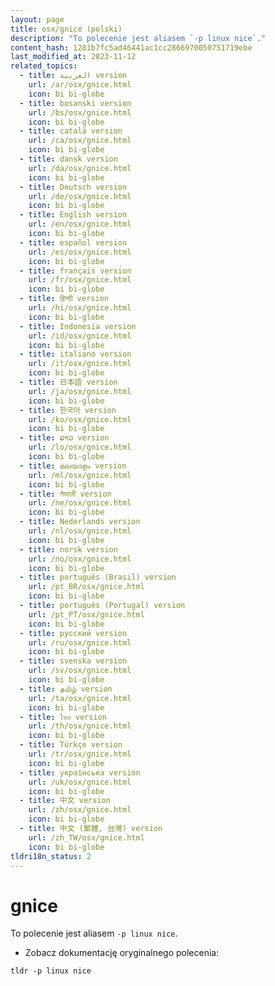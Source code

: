 ```yaml
---
layout: page
title: osx/gnice (polski)
description: "To polecenie jest aliasem `-p linux nice`."
content_hash: 1281b7fc5ad46441ac1cc2866970050751719ebe
last_modified_at: 2023-11-12
related_topics:
  - title: العربية version
    url: /ar/osx/gnice.html
    icon: bi bi-globe
  - title: bosanski version
    url: /bs/osx/gnice.html
    icon: bi bi-globe
  - title: català version
    url: /ca/osx/gnice.html
    icon: bi bi-globe
  - title: dansk version
    url: /da/osx/gnice.html
    icon: bi bi-globe
  - title: Deutsch version
    url: /de/osx/gnice.html
    icon: bi bi-globe
  - title: English version
    url: /en/osx/gnice.html
    icon: bi bi-globe
  - title: español version
    url: /es/osx/gnice.html
    icon: bi bi-globe
  - title: français version
    url: /fr/osx/gnice.html
    icon: bi bi-globe
  - title: हिन्दी version
    url: /hi/osx/gnice.html
    icon: bi bi-globe
  - title: Indonesia version
    url: /id/osx/gnice.html
    icon: bi bi-globe
  - title: italiano version
    url: /it/osx/gnice.html
    icon: bi bi-globe
  - title: 日本語 version
    url: /ja/osx/gnice.html
    icon: bi bi-globe
  - title: 한국어 version
    url: /ko/osx/gnice.html
    icon: bi bi-globe
  - title: ລາວ version
    url: /lo/osx/gnice.html
    icon: bi bi-globe
  - title: മലയാളം version
    url: /ml/osx/gnice.html
    icon: bi bi-globe
  - title: नेपाली version
    url: /ne/osx/gnice.html
    icon: bi bi-globe
  - title: Nederlands version
    url: /nl/osx/gnice.html
    icon: bi bi-globe
  - title: norsk version
    url: /no/osx/gnice.html
    icon: bi bi-globe
  - title: português (Brasil) version
    url: /pt_BR/osx/gnice.html
    icon: bi bi-globe
  - title: português (Portugal) version
    url: /pt_PT/osx/gnice.html
    icon: bi bi-globe
  - title: русский version
    url: /ru/osx/gnice.html
    icon: bi bi-globe
  - title: svenska version
    url: /sv/osx/gnice.html
    icon: bi bi-globe
  - title: தமிழ் version
    url: /ta/osx/gnice.html
    icon: bi bi-globe
  - title: ไทย version
    url: /th/osx/gnice.html
    icon: bi bi-globe
  - title: Türkçe version
    url: /tr/osx/gnice.html
    icon: bi bi-globe
  - title: українська version
    url: /uk/osx/gnice.html
    icon: bi bi-globe
  - title: 中文 version
    url: /zh/osx/gnice.html
    icon: bi bi-globe
  - title: 中文 (繁體, 台灣) version
    url: /zh_TW/osx/gnice.html
    icon: bi bi-globe
tldri18n_status: 2
---
```

# gnice

To polecenie jest aliasem `-p linux nice`.

- Zobacz dokumentację oryginalnego polecenia:

`tldr -p linux nice`
